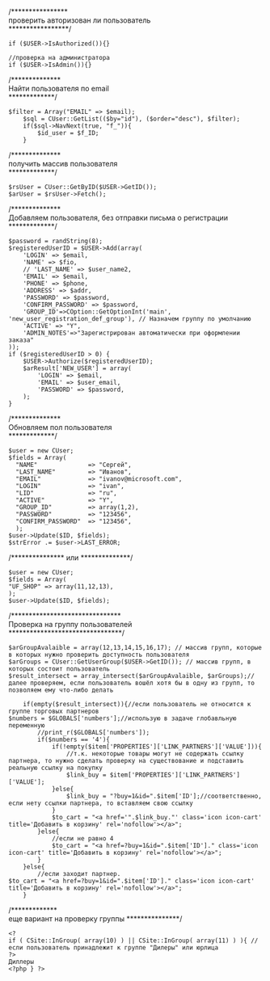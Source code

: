 /****************  
проверить авторизован ли пользователь  
*****************/  
```
if ($USER->IsAuthorized()){}

//проверка на администратора
if ($USER->IsAdmin()){}
```

/**************  
Найти пользователя по email  
*************/  
```
$filter = Array("EMAIL" => $email);
    $sql = CUser::GetList(($by="id"), ($order="desc"), $filter);
    if($sql->NavNext(true, "f_")){
        $id_user = $f_ID;
    }
```


/**************  
получить массив пользователя  
*************/  
```
$rsUser = CUser::GetByID($USER->GetID());
$arUser = $rsUser->Fetch();
```

/**************  
Добавляем пользователя, без отправки письма о регистрации  
*************/  
```
$password = randString(8); 
$registeredUserID = $USER->Add(array(
    'LOGIN' => $email,
    'NAME' => $fio,
    // 'LAST_NAME' => $user_name2,
    'EMAIL' => $email,
    'PHONE' => $phone,
    'ADDRESS' => $addr,
    'PASSWORD' => $password, 
    'CONFIRM_PASSWORD' => $password,
    'GROUP_ID'=>COption::GetOptionInt('main', 'new_user_registration_def_group'), // Назначем группу по умолчанию
    'ACTIVE' => "Y",
    'ADMIN_NOTES'=>"Зарегистрирован автоматически при оформлении заказа"
));
if ($registeredUserID > 0) {
    $USER->Authorize($registeredUserID);
    $arResult['NEW_USER'] = array(
        'LOGIN' => $email,
        'EMAIL' => $user_email,
        'PASSWORD' => $password,
    );
}
```

/**************  
Обновляем пол пользователя  
*************/  
```
$user = new CUser;
$fields = Array(
  "NAME"              => "Сергей",
  "LAST_NAME"         => "Иванов",
  "EMAIL"             => "ivanov@microsoft.com",
  "LOGIN"             => "ivan",
  "LID"               => "ru",
  "ACTIVE"            => "Y",
  "GROUP_ID"          => array(1,2),
  "PASSWORD"          => "123456",
  "CONFIRM_PASSWORD"  => "123456",
  );
$user->Update($ID, $fields);
$strError .= $user->LAST_ERROR;
```

/*************** или **************/  
```
$user = new CUser;
$fields = Array( 
"UF_SHOP" => array(11,12,13), 
); 
$user->Update($ID, $fields);
```

/*******************************  
Проверка на группу пользователей  
********************************/  
```
$arGroupAvalaible = array(12,13,14,15,16,17); // массив групп, которые в которых нужно проверить доступность пользователя
$arGroups = CUser::GetUserGroup($USER->GetID()); // массив групп, в которых состоит пользователь
$result_intersect = array_intersect($arGroupAvalaible, $arGroups);// далее проверяем, если пользователь вошёл хотя бы в одну из групп, то позволяем ему что-либо делать

	if(empty($result_intersect)){//если пользователь не относится к группе торговых партнеров
$numbers = $GLOBALS['numbers'];//использую в задаче глобавльную переменную
		//print_r($GLOBALS['numbers']);
		if($numbers == '4'){
			if(!empty($item['PROPERTIES']['LINK_PARTNERS']['VALUE'])){
				//т.к. некоторые товары могут не содержать ссылку партнера, то нужно сделать проверку на существование и подставить реальную ссылку на покупку
				$link_buy = $item['PROPERTIES']['LINK_PARTNERS']['VALUE'];
			}else{
				$link_buy = "?buy=1&id=".$item['ID'];//соответственно, если нету ссылки партнера, то вставляем свою ссылку
			}
			$to_cart = "<a href='".$link_buy."' class='icon icon-cart' title='Добавить в корзину' rel='nofollow'></a>";
		}else{
			//если не равно 4
			$to_cart = "<a href=?buy=1&id=".$item['ID']." class='icon icon-cart' title='Добавить в корзину' rel='nofollow'></a>";
		}
	}else{
		//если заходит партнер.
$to_cart = "<a href=?buy=1&id=".$item['ID']." class='icon icon-cart' title='Добавить в корзину' rel='nofollow'></a>";
	}
```

/*************   
еще вариант на проверку группы   ***************/  
```
<?
if ( CSite::InGroup( array(10) ) || CSite::InGroup( array(11) ) ){ //если пользователь принадлежит к группе "Дилеры" или юрлица
?>
Диллеры
<?php } ?>
```